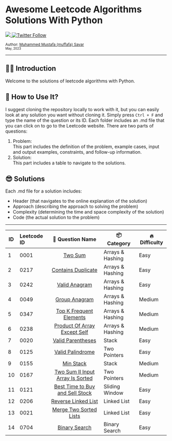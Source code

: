 # Awesome Leetcode Algorithms Solutions With Python

  <a class="header-badge" target="_blank" href="https://www.linkedin.com/in/muffafa/">
    <img src="https://img.shields.io/badge/style--5eba00.svg?label=LinkedIn&logo=linkedin&style=social">
  </a>
  <a class="header-badge" target="_blank" href="https://twitter.com/muffafa">
    <img alt="Twitter Follow" src="https://img.shields.io/twitter/follow/muffafa?style=social">
  </a>

  <sub>Author:
    <a href="https://linktr.ee/muffafa" target="_blank">Muhammed Mustafa (muffafa) Savar</a><br>
    <small> May, 2023</small>
  </sub>

---

## 🙋🏻 Introduction

Welcome to the solutions of leetcode algorithms with Python.

## 🚀 How to Use It?

I suggest cloning the repository locally to work with it, but you can easily look at any solution you want without cloning it. Simply press `Ctrl + F` and type the name of the question or its ID. Each folder includes an .md file that you can click on to go to the Leetcode website. There are two parts of questions:

1. Problem: </br> This part includes the definition of the problem, example cases, input and output examples, constraints, and follow-up information.
2. Solution: </br> This part includes a table to navigate to the solutions.

## 😎 Solutions

Each .md file for a solution includes:

- Header (that navigates to the online explanation of the solution)
- Approach (describing the approach to solving the problem)
- Complexity (determining the time and space complexity of the solution)
- Code (the actual solution to the problem)
  
---

| ID  | Leetcode ID |                                  👀 Question Name                                  | 📦 Category     | 🔥 Difficulty |
| --- | :---------- | :---------------------------------------------------------------------------------: | ---------------- | -------------- |
| 1   | 0001        |                         [Two Sum](0001-two-sum/question.md)                         | Arrays & Hashing | Easy           |
| 2   | 0217        |              [Contains Duplicate](0217-contains-duplicate/question.md)              | Arrays & Hashing | Easy           |
| 3   | 0242        |                   [Valid Anagram](0242-valid-anagram/question.md)                   | Arrays & Hashing | Easy           |
| 4   | 0049        |                   [Group Anagram](0049-group-anagram/question.md)                   | Arrays & Hashing | Medium         |
| 5   | 0347        |         [Top K Frequent Elements](0347-top-k-frequent-elements/question.md)         | Arrays & Hashing | Medium         |
| 6   | 0238        |    [Product Of Array Except Self](0238-product-of-array-except-self/question.md)    | Arrays & Hashing | Medium         |
| 7   | 0020        |               [Valid Parentheses](0020-valid-parentheses/question.md)               | Stack            | Easy           |
| 8   | 0125        |                [Valid Palindrome](0125-valid-palindrome/question.md)                | Two Pointers     | Easy           |
| 9   | 0155        |                       [Min Stack](0155-min-stack/question.md)                       | Stack            | Medium         |
| 10  | 0167        |           [Two Sum II Input Array Is Sorted](0167-two-sum-2/question.md)            | Two Pointers     | Medium         |
| 11  | 0121        | [Best Time to Buy and Sell Stock](0121-best-time-to-buy-and-sell-stock/question.md) | Sliding Window   | Easy           |
| 12  | 0206        |             [Reverse Linked List](0206-reverse-linked-list/question.md)             | Linked List      | Easy           |
| 13  | 0021        |          [Merge Two Sorted Lists](0021-merge-two-sorted-lists/question.md)          | Linked List      | Easy           |
| 14  | 0704        |                   [Binary Search](0704-binary-search/question.md)                   | Binary Search    | Easy           |
